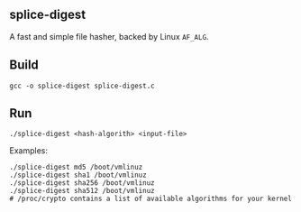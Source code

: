 ## splice-digest

A fast and simple file hasher, backed by Linux `AF_ALG`.

## Build

```shell
gcc -o splice-digest splice-digest.c
```

## Run

```shell
./splice-digest <hash-algorith> <input-file>
```
Examples:
```shell
./splice-digest md5 /boot/vmlinuz
./splice-digest sha1 /boot/vmlinuz
./splice-digest sha256 /boot/vmlinuz
./splice-digest sha512 /boot/vmlinuz
# /proc/crypto contains a list of available algorithms for your kernel
```
